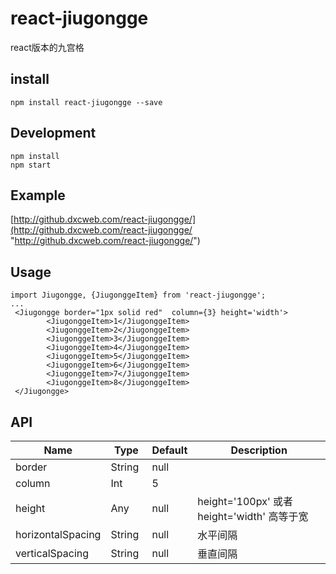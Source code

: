 # react-jiugongge
react版本的九宫格
## install

```
npm install react-jiugongge --save
```
## Development

```
npm install
npm start
```
## Example
[http://github.dxcweb.com/react-jiugongge/](http://github.dxcweb.com/react-jiugongge/ "http://github.dxcweb.com/react-jiugongge/")

## Usage
    import Jiugongge, {JiugonggeItem} from 'react-jiugongge';
    ...
     <Jiugongge border="1px solid red"  column={3} height='width'>
            <JiugonggeItem>1</JiugonggeItem>
            <JiugonggeItem>2</JiugonggeItem>
            <JiugonggeItem>3</JiugonggeItem>
            <JiugonggeItem>4</JiugonggeItem>
            <JiugonggeItem>5</JiugonggeItem>
            <JiugonggeItem>6</JiugonggeItem>
            <JiugonggeItem>7</JiugonggeItem>
            <JiugonggeItem>8</JiugonggeItem>
     </Jiugongge>
## API
<table class="table table-bordered table-striped">
 <thead>
    <tr>
      <th style="width: 100px;">Name</th>
      <th style="width: 50px;">Type</th>
      <th>Default</th>
      <th>Description</th>
    </tr>
  </thead>
<tbody>
    <tr>
      <td>border</td>
      <td>String</td>
      <td>null</td>
      <td></td>
    </tr>
	<tr>
      <td>column</td>
      <td>Int</td>
      <td>5</td>
      <td></td>
    </tr>
	<tr>
      <td>height</td>
      <td>Any</td>
      <td>null</td>
      <td>height='100px' 或者 height='width' 高等于宽</td>
    </tr>
	<tr>
      <td>horizontalSpacing</td>
      <td>String</td>
      <td>null</td>
      <td>水平间隔</td>
    </tr>
	<tr>
      <td>verticalSpacing</td>
      <td>String</td>
      <td>null</td>
      <td>垂直间隔</td>
    </tr>
</tbody>
</table>
